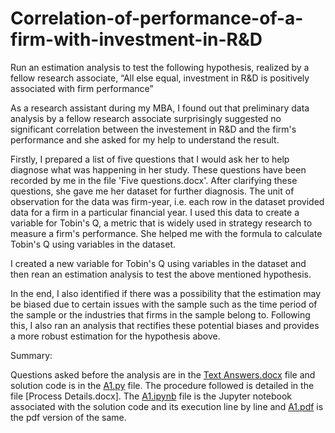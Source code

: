 # Correlation-of-performance-of-a-firm-with-investment-in-R&D
Run an estimation analysis to test the following hypothesis, realized by a fellow research associate, “All else equal, investment in R&amp;D is positively associated with firm performance”

As a research assistant during my MBA, I found out that preliminary data analysis by a fellow research associate surprisingly suggested no significant correlation between the investement in R&amp;D and the firm's performance and she asked for my help to understand the result.

Firstly, I prepared a list of five questions that I would ask her to help diagnose what was happening in her study. These questions have been recorded by me in the file 'Five questions.docx'. After clarifying these questions, she gave me her dataset for further diagnosis. The  unit of observation for the data was firm-year, i.e. each row in the dataset provided data for a firm in a particular financial year. I used this data to create a variable for Tobin's Q, a metric that is widely used in strategy research to measure a firm's performance. She helped me with the formula to calculate Tobin's Q using variables in the dataset. 

I created a new variable for Tobin's Q using variables in the dataset and then rean an estimation analysis to test the above mentioned hypothesis. 

In the end, I also identified if there was a possibility that the estimation may be biased due to certain issues with the sample such as the time period of the sample or the industries that firms in the sample belong to. Following this, I also ran an analysis that rectifies these potential biases and provides a more robust estimation for the hypothesis above. 


Summary:

Questions asked before the analysis are in the [Text Answers.docx](https://github.com/anahita-13/Correlation-of-performance-of-a-firm-with-other-parameters/blob/main/Text%20Answers.docx) file and solution code is in the [A1.py](https://github.com/anahita-13/Correlation-of-performance-of-a-firm-with-other-parameters/blob/main/A1.py) file. The procedure followed is detailed in the file [Process Details.docx]. The [A1.ipynb](https://github.com/anahita-13/Correlation-of-performance-of-a-firm-with-other-parameters/blob/main/A1.ipynb) file is the Jupyter notebook associated with the solution code and its execution line by line and [A1.pdf](https://github.com/anahita-13/Correlation-of-performance-of-a-firm-with-other-parameters/blob/main/A1.pdf) is the pdf version of the same.
